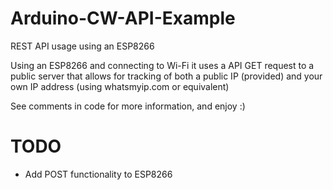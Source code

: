 # Arduino-CW-API-Example
REST API usage using an ESP8266

Using an ESP8266 and connecting to Wi-Fi it uses a API GET request to a public server that allows for tracking of both a public IP (provided) and your own IP address (using whatsmyip.com or equivalent)

See comments in code for more information, and enjoy :)

# TODO
- Add POST functionality to ESP8266
